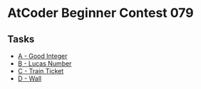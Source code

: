 # AtCoder Beginner Contest 079
## Tasks
- [A - Good Integer](https://beta.atcoder.jp/contests/abc079/tasks/abc079_a)
- [B - Lucas Number](https://beta.atcoder.jp/contests/abc079/tasks/abc079_b)
- [C - Train Ticket](https://beta.atcoder.jp/contests/abc079/tasks/abc079_c)
- [D - Wall](https://beta.atcoder.jp/contests/abc079/tasks/abc079_c)